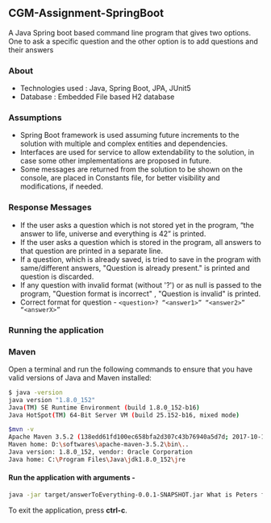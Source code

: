 ## CGM-Assignment-SpringBoot
A Java Spring boot based command line program that gives two options. One to ask a specific question and the other option is to add questions and their answers

### About
- Technologies used : Java, Spring Boot, JPA, JUnit5
- Database : Embedded File based H2 database

### Assumptions
- Spring Boot framework is used assuming future increments to the solution with multiple and complex entities and dependencies. 
- Interfaces are used for service to allow extendability to the solution, in case some other implementations are proposed in future.
- Some messages are returned from the solution to be shown on the console, are placed in Constants file, for better visibility and modifications, if needed.

### Response Messages
- If the user asks a question which is not stored yet in the program, “the answer to life, universe and everything is 42” is printed.
- If the user asks a question which is  stored in the program, all answers to that question are printed in a separate line.
- If a question, which is already saved, is tried to save in the program with same/different answers, "Question is already present." is printed and question is discarded.
- If any question with invalid format (without '?') or as null is passed to the program, "Question format is incorrect" , "Question is invalid" is printed.
- Correct format for question - 
    `<question>? “<answer1>” “<answer2>” “<answerX>”`

### Running the application

### Maven

Open a terminal and run the following commands to ensure that you have valid versions of Java and Maven installed:

```bash
$ java -version
java version "1.8.0_152"
Java(TM) SE Runtime Environment (build 1.8.0_152-b16)
Java HotSpot(TM) 64-Bit Server VM (build 25.152-b16, mixed mode)
```

```bash
$mvn -v
Apache Maven 3.5.2 (138edd61fd100ec658bfa2d307c43b76940a5d7d; 2017-10-18T13:28:13+05:30)
Maven home: D:\softwares\apache-maven-3.5.2\bin\..
Java version: 1.8.0_152, vendor: Oracle Corporation
Java home: C:\Program Files\Java\jdk1.8.0_152\jre
```
 
#### Run the application with arguments - 
```bash
java -jar target/answerToEverything-0.0.1-SNAPSHOT.jar What is Peters favorite food? "Pizza" "Spaghetti" "Ice cream"
``` 

To exit the application, press **ctrl-c**.